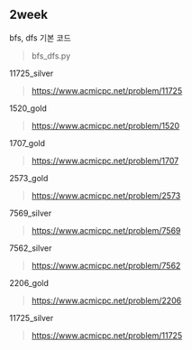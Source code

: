 ## 2week

bfs, dfs 기본 코드 
> bfs_dfs.py

11725_silver
> https://www.acmicpc.net/problem/11725

1520_gold
> https://www.acmicpc.net/problem/1520

1707_gold
> https://www.acmicpc.net/problem/1707

2573_gold
> https://www.acmicpc.net/problem/2573

7569_silver
> https://www.acmicpc.net/problem/7569

7562_silver
> https://www.acmicpc.net/problem/7562

2206_gold
> https://www.acmicpc.net/problem/2206

11725_silver
> https://www.acmicpc.net/problem/11725